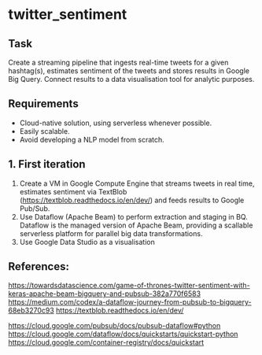 # twitter_sentiment
## Task

Create a streaming pipeline that ingests real-time tweets for a given hashtag(s), estimates sentiment of the tweets and stores results in Google Big Query.
Connect results to a data visualisation tool for analytic purposes.

## Requirements

- Cloud-native solution, using serverless whenever possible.
- Easily scalable.
- Avoid developing a NLP model from scratch.

## 1. First iteration

1. Create a VM in Google Compute Engine that streams tweets in real time, estimates sentiment via TextBlob (https://textblob.readthedocs.io/en/dev/) and feeds results to Google Pub/Sub.
2. Use Dataflow (Apache Beam) to perform extraction and staging in BQ. Dataflow is the managed version of Apache Beam, providing a scallable serverless platform for parallel big data transformations.
3. Use Google Data Studio as a visualisation




## References:

https://towardsdatascience.com/game-of-thrones-twitter-sentiment-with-keras-apache-beam-bigquery-and-pubsub-382a770f6583
https://medium.com/codex/a-dataflow-journey-from-pubsub-to-bigquery-68eb3270c93
https://textblob.readthedocs.io/en/dev/

https://cloud.google.com/pubsub/docs/pubsub-dataflow#python
https://cloud.google.com/dataflow/docs/quickstarts/quickstart-python
https://cloud.google.com/container-registry/docs/quickstart